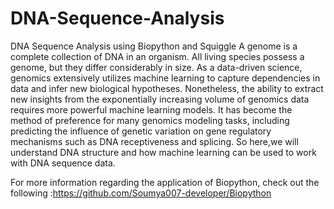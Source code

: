 # DNA-Sequence-Analysis
DNA Sequence Analysis using Biopython and Squiggle
A genome is a complete collection of DNA in an organism. All living species possess a genome, but they differ considerably in size. As a data-driven science, genomics extensively utilizes machine learning to capture dependencies in data and infer new biological hypotheses. Nonetheless, the ability to extract new insights from the exponentially increasing volume of genomics data requires more powerful machine learning models. It has become the method of preference for many genomics modeling tasks, including predicting the influence of genetic variation on gene regulatory mechanisms such as DNA receptiveness and splicing. So here,we will understand DNA structure and how machine learning can be used to work with DNA sequence data.

For more information regarding the application of Biopython, check out the following :https://github.com/Soumya007-developer/Biopython
